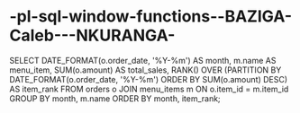 # -pl-sql-window-functions--BAZIGA-Caleb---NKURANGA-
SELECT 
    DATE_FORMAT(o.order_date, '%Y-%m') AS month,
    m.name AS menu_item,
    SUM(o.amount) AS total_sales,
    RANK() OVER (PARTITION BY DATE_FORMAT(o.order_date, '%Y-%m') 
                 ORDER BY SUM(o.amount) DESC) AS item_rank
FROM orders o
JOIN menu_items m ON o.item_id = m.item_id
GROUP BY month, m.name
ORDER BY month, item_rank;
